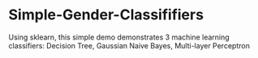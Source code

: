 # Simple-Gender-Classififiers
Using sklearn, this simple demo demonstrates 3 machine learning classifiers: Decision Tree, Gaussian Naive Bayes, Multi-layer Perceptron
